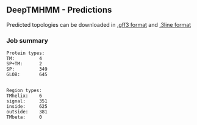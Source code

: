 ## DeepTMHMM - Predictions
Predicted topologies can be downloaded in [.gff3 format](TMRs.gff3) and [.3line format](predicted_topologies.3line)
### Job summary
```
Protein types:
TM:			4
SP+TM:		2
SP:			349
GLOB:		645


Region types:
TMhelix:	6
signal:		351
inside:		625
outside:	381
TMbeta:		0
```
